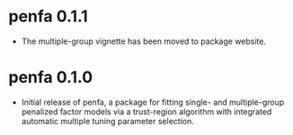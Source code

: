 # penfa 0.1.1

* The multiple-group vignette has been moved to package website.


# penfa 0.1.0

* Initial release of penfa, a package for fitting single- and multiple-group
penalized factor models via a trust-region algorithm with integrated automatic 
multiple tuning parameter selection.
